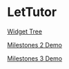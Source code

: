 # LetTutor
[Widget Tree](https://viewer.diagrams.net/?highlight=0000ff&nav=1&title=LetTutor_UI#Uhttps%3A%2F%2Fdrive.google.com%2Fuc%3Fid%3D1onaSn_IHx9D_8uJqYTC6r6gpjimIyW4O%26export%3Ddownload)

[Milestones 2 Demo](https://youtu.be/7FOY2amAHvI)

[Milestones 3 Demo](https://youtu.be/MFU8hycq4c0)
